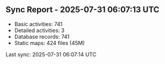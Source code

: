 ## Sync Report - 2025-07-31 06:07:13 UTC

- Basic activities: 741
- Detailed activities: 3
- Database records: 741
- Static maps: 424 files (45M)

Last sync: 2025-07-31 06:07:14 UTC
